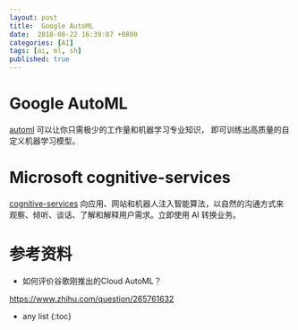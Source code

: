 ```yaml
---
layout: post
title:  Google AutoML
date:  2018-08-22 16:39:07 +0800
categories: [AI]
tags: [ai, ml, sh]
published: true
---
```


# Google AutoML

[automl](https://cloud.google.com/automl/) 可以让你只需极少的工作量和机器学习专业知识，
即可训练出高质量的自定义机器学习模型。 

# Microsoft cognitive-services

[cognitive-services](https://azure.microsoft.com/zh-cn/services/cognitive-services/) 向应用、网站和机器人注入智能算法，以自然的沟通方式来观察、倾听、谈话、了解和解释用户需求。立即使用 AI 转换业务。

# 参考资料

- 如何评价谷歌刚推出的Cloud AutoML？

https://www.zhihu.com/question/265761632

* any list
{:toc}